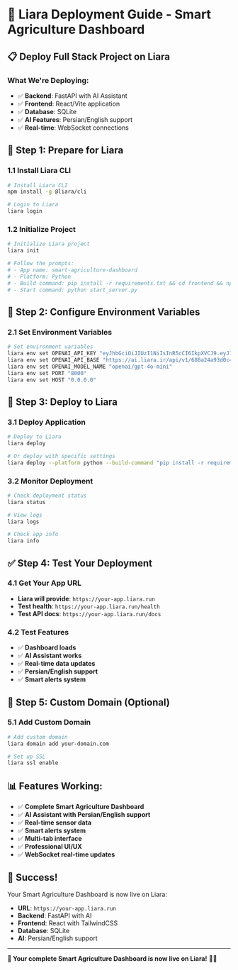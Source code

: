 # 🚀 Liara Deployment Guide - Smart Agriculture Dashboard

## 📋 Deploy Full Stack Project on Liara

### **What We're Deploying:**
- ✅ **Backend**: FastAPI with AI Assistant
- ✅ **Frontend**: React/Vite application
- ✅ **Database**: SQLite
- ✅ **AI Features**: Persian/English support
- ✅ **Real-time**: WebSocket connections

## 🚀 **Step 1: Prepare for Liara**

### **1.1 Install Liara CLI**
```bash
# Install Liara CLI
npm install -g @liara/cli

# Login to Liara
liara login
```

### **1.2 Initialize Project**
```bash
# Initialize Liara project
liara init

# Follow the prompts:
# - App name: smart-agriculture-dashboard
# - Platform: Python
# - Build command: pip install -r requirements.txt && cd frontend && npm install && npm run build
# - Start command: python start_server.py
```

## 🔧 **Step 2: Configure Environment Variables**

### **2.1 Set Environment Variables**
```bash
# Set environment variables
liara env set OPENAI_API_KEY "eyJhbGciOiJIUzI1NiIsInR5cCI6IkpXVCJ9.eyJ1c2VySUQiOiI2ODQ1NzQzNDdkOTQ0NDlhMzc2NDFhNzgiLCJ0eXBlIjoiYXV0aCIsImlhdCI6MTc1ODEzNDY2N30.BdDAu4IF_y2oVZPUyZH41Ap_PZpfjZwRJoR3V8CCsGk"
liara env set OPENAI_API_BASE "https://ai.liara.ir/api/v1/688a24a93d0c49e74e362a7f"
liara env set OPENAI_MODEL_NAME "openai/gpt-4o-mini"
liara env set PORT "8000"
liara env set HOST "0.0.0.0"
```

## 🚀 **Step 3: Deploy to Liara**

### **3.1 Deploy Application**
```bash
# Deploy to Liara
liara deploy

# Or deploy with specific settings
liara deploy --platform python --build-command "pip install -r requirements.txt && cd frontend && npm install && npm run build" --start-command "python start_server.py"
```

### **3.2 Monitor Deployment**
```bash
# Check deployment status
liara status

# View logs
liara logs

# Check app info
liara info
```

## ✅ **Step 4: Test Your Deployment**

### **4.1 Get Your App URL**
- **Liara will provide**: `https://your-app.liara.run`
- **Test health**: `https://your-app.liara.run/health`
- **Test API docs**: `https://your-app.liara.run/docs`

### **4.2 Test Features**
- ✅ **Dashboard loads**
- ✅ **AI Assistant works**
- ✅ **Real-time data updates**
- ✅ **Persian/English support**
- ✅ **Smart alerts system**

## 🔧 **Step 5: Custom Domain (Optional)**

### **5.1 Add Custom Domain**
```bash
# Add custom domain
liara domain add your-domain.com

# Set up SSL
liara ssl enable
```

## 📊 **Features Working:**

- ✅ **Complete Smart Agriculture Dashboard**
- ✅ **AI Assistant with Persian/English support**
- ✅ **Real-time sensor data**
- ✅ **Smart alerts system**
- ✅ **Multi-tab interface**
- ✅ **Professional UI/UX**
- ✅ **WebSocket real-time updates**

## 🎉 **Success!**

Your Smart Agriculture Dashboard is now live on Liara:
- **URL**: `https://your-app.liara.run`
- **Backend**: FastAPI with AI
- **Frontend**: React with TailwindCSS
- **Database**: SQLite
- **AI**: Persian/English support

---

**🚀 Your complete Smart Agriculture Dashboard is now live on Liara!** 🌱✨
